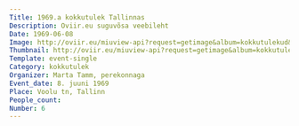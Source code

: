 ```yaml
---
Title: 1969.a kokkutulek Tallinnas
Description: Oviir.eu suguvõsa veebileht
Date: 1969-06-08
Image: http://oviir.eu/miuview-api?request=getimage&album=kokkutulekud&item=1969-6.-kokkutulek-8.-juunil-1969.-a.voolu-tnav-9a.jpg&size=1200&mode=longest
Thumbnail: http://oviir.eu/miuview-api?request=getimage&album=kokkutulekud&item=1969-6.-kokkutulek-8.-juunil-1969.-a.voolu-tnav-9a.jpg&size=600&mode=square
Template: event-single
Category: kokkutulek
Organizer: Marta Tamm, perekonnaga
Event_date: 8. juuni 1969
Place: Voolu tn, Tallinn
People_count:
Number: 6
---
```

